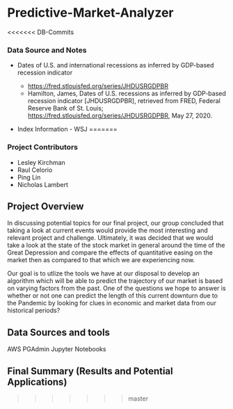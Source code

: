 # Predictive-Market-Analyzer
<<<<<<< DB-Commits


### Data Source and Notes

* Dates of U.S. and international recessions as inferred by GDP-based recession indicator
    * https://fred.stlouisfed.org/series/JHDUSRGDPBR
    * Hamilton, James, Dates of U.S. recessions as inferred by GDP-based recession indicator [JHDUSRGDPBR], retrieved from FRED, Federal Reserve Bank of St. Louis; https://fred.stlouisfed.org/series/JHDUSRGDPBR, May 27, 2020.
 

* Index Information - WSJ
=======
### Project Contributors
- Lesley Kirchman 
- Raul Celorio 
- Ping Lin
- Nicholas Lambert

## Project Overview
In discussing potential topics for our final project, our group concluded that taking a look at current events would provide the most interesting and relevant project and challenge. Ultimately, it was decided that we would take a look at the state of the stock market in general around the time of the Great Depression and compare the effects of quantitative easing on the market then as compared to that which we are experiencing now. 

Our goal is to utlize the tools we have at our disposal to develop an algorithm which will be able to predict the trajectory of our market is based on varying factors from the past. One of the questions we hope to answer is whether or not one  can predict the length of this current downturn due to the Pandemic by looking for clues in economic and market data from our historical periods?

## Data Sources and tools
AWS
PGAdmin
Jupyter Notebooks

## Final Summary (Results and Potential Applications)
>>>>>>> master
